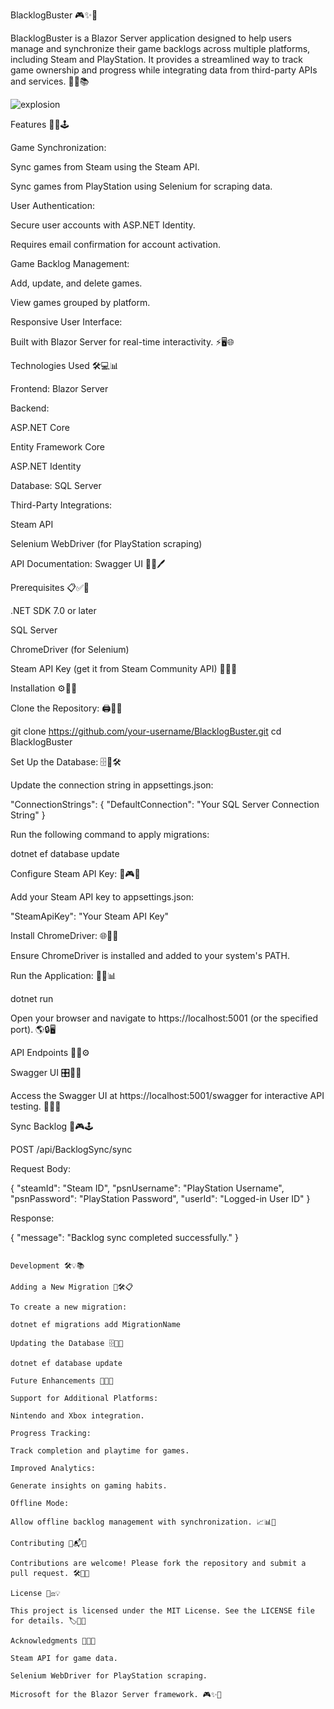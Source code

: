 BlacklogBuster 🎮✨🎉

BlacklogBuster is a Blazor Server application designed to help users manage and synchronize their game backlogs across multiple platforms, including Steam and PlayStation. It provides a streamlined way to track game ownership and progress while integrating data from third-party APIs and services. 🎯🌟📚

![explosion](https://github.com/user-attachments/assets/b6878053-798f-4aa9-8bf4-ace5b8419a50)


Features 🚀🌈🕹️

Game Synchronization:

Sync games from Steam using the Steam API.

Sync games from PlayStation using Selenium for scraping data.

User Authentication:

Secure user accounts with ASP.NET Identity.

Requires email confirmation for account activation.

Game Backlog Management:

Add, update, and delete games.

View games grouped by platform.

Responsive User Interface:

Built with Blazor Server for real-time interactivity. ⚡🖥️🌐

Technologies Used 🛠️💻📊

Frontend: Blazor Server

Backend:

ASP.NET Core

Entity Framework Core

ASP.NET Identity

Database: SQL Server

Third-Party Integrations:

Steam API

Selenium WebDriver (for PlayStation scraping)

API Documentation: Swagger UI 📖📡🖊️

Prerequisites 📋✅🔧

.NET SDK 7.0 or later

SQL Server

ChromeDriver (for Selenium)

Steam API Key (get it from Steam Community API) 🔑🌐🎲

Installation ⚙️💾✨

Clone the Repository: 🖨️📂🔗

git clone https://github.com/your-username/BlacklogBuster.git
cd BlacklogBuster

Set Up the Database: 🗄️🔗🛠️

Update the connection string in appsettings.json:

"ConnectionStrings": {
    "DefaultConnection": "Your SQL Server Connection String"
}

Run the following command to apply migrations:

dotnet ef database update

Configure Steam API Key: 🔐🎮🌟

Add your Steam API key to appsettings.json:

"SteamApiKey": "Your Steam API Key"

Install ChromeDriver: 🌐🚗🔧

Ensure ChromeDriver is installed and added to your system's PATH.

Run the Application: 🚀💡📊

dotnet run

Open your browser and navigate to https://localhost:5001 (or the specified port). 🌎🔒🖥️

API Endpoints 🔗📝⚙️

Swagger UI 🎛️📜🎨

Access the Swagger UI at https://localhost:5001/swagger for interactive API testing. 🧪🌐📑

Sync Backlog 🔄🎮🕹️

POST /api/BacklogSync/sync

Request Body:

{
  "steamId": "Steam ID",
  "psnUsername": "PlayStation Username",
  "psnPassword": "PlayStation Password",
  "userId": "Logged-in User ID"
}

Response:

{
  "message": "Backlog sync completed successfully."
}
``` 🌟✅📩

Development 🛠️💡📚

Adding a New Migration 🎉🛠️📋

To create a new migration:

dotnet ef migrations add MigrationName

Updating the Database 🗄️🔄✨

dotnet ef database update

Future Enhancements 🔮🚀✨

Support for Additional Platforms:

Nintendo and Xbox integration.

Progress Tracking:

Track completion and playtime for games.

Improved Analytics:

Generate insights on gaming habits.

Offline Mode:

Allow offline backlog management with synchronization. 📈📊📲

Contributing 🤝📬🌟

Contributions are welcome! Please fork the repository and submit a pull request. 🛠️🎉🌐

License 📜⚖️💡

This project is licensed under the MIT License. See the LICENSE file for details. 🏷️📖✅

Acknowledgments 🎉👏💡

Steam API for game data.

Selenium WebDriver for PlayStation scraping.

Microsoft for the Blazor Server framework. 🎮✨🔧

